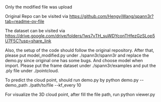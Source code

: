 Only the modified file was upload

Original Repo can be visited via https://github.com/HengyiWang/spann3r?tab=readme-ov-file

The dataset can be visited via https://drive.google.com/drive/folders/1ws7vTH_suWDYconTHfezGzSLop5U7F5C?usp=share_link

Also, the setup of the code should follow the original repository. After that, please put model_modified.py under 
./spann3r/spann3r and replace the demo.py since original one has some bugs. And choose model when import. Please put the 
frame dataset under ./spann3r/examples and put the .ply file under ./pointcloud.

To predict the cloud point, should run demo.py by python demo.py --demo_path ./path/to/file --kf_every 10

For visualize the 3D cloud point, after fill the file path, run python viewer.py